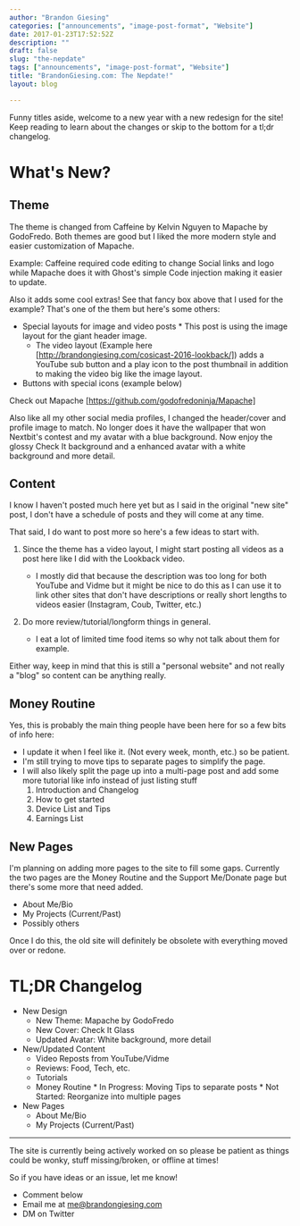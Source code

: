 ```yaml
---
author: "Brandon Giesing"
categories: ["announcements", "image-post-format", "Website"]
date: 2017-01-23T17:52:52Z
description: ""
draft: false
slug: "the-nepdate"
tags: ["announcements", "image-post-format", "Website"]
title: "BrandonGiesing.com: The Nepdate!"
layout: blog

---
```


Funny titles aside, welcome to a new year with a new redesign for the site! Keep
reading to learn about the changes or skip to the bottom for a tl;dr changelog.

# What's New?
## Theme
The theme is changed from Caffeine by Kelvin Nguyen to Mapache by GodoFredo.
Both themes are good but I liked the more modern style and easier customization
of Mapache.

Example: Caffeine required code editing to change Social links and logo while
Mapache does it with Ghost's simple Code injection making it easier to update.

Also it adds some cool extras! See that fancy box above that I used for the
example? That's one of the them but here's some others:

 * Special layouts for image and video posts * This post is using the image
      layout for the giant header image.
    * The video layout (Example here
      [http://brandongiesing.com/cosicast-2016-lookback/]) adds a YouTube sub
      button and a play icon to the post thumbnail in addition to making the
      video big like the image layout.
 * Buttons with special icons (example below)

Check out Mapache [https://github.com/godofredoninja/Mapache]

Also like all my other social media profiles, I changed the header/cover and
profile image to match. No longer does it have the wallpaper that won Nextbit's
contest and my avatar with a blue background. Now enjoy the glossy Check It
background and a enhanced avatar with a white background and more detail.

## Content
I know I haven't posted much here yet but as I said in the original "new site"
post, I don't have a schedule of posts and they will come at any time.

That said, I do want to post more so here's a few ideas to start with.

 1. Since the theme has a video layout, I might start posting all videos as a
    post here like I did with the Lookback video.
    * I mostly did that because the description was too long for both YouTube and
   Vidme but it might be nice to do this as I can use it to link other sites
   that don't have descriptions or really short lengths to videos easier
   (Instagram, Coub, Twitter, etc.)

 2. Do more review/tutorial/longform things in general.
    * I eat a lot of limited time food items so why not talk about them for
   example.

Either way, keep in mind that this is still a "personal website" and not really
a "blog" so content can be anything really.

## Money Routine
Yes, this is probably the main thing people have been here for so a few bits of
info here:

 * I update it when I feel like it. (Not every week, month, etc.) so be patient.
 * I'm still trying to move tips to separate pages to simplify the page.
 * I will also likely split the page up into a multi-page post and add some more
   tutorial like info instead of just listing stuff
    1. Introduction and
       Changelog
    2. How to get started
    3. Device List and Tips
    4. Earnings List

## New Pages
I'm planning on adding more pages to the site to fill some gaps. Currently the
two pages are the Money Routine and the Support Me/Donate page but there's some
more that need added.

 * About Me/Bio
 * My Projects (Current/Past)
 * Possibly others

Once I do this, the old site will definitely be obsolete with everything moved
over or redone.

# TL;DR Changelog

 * New Design
     * New Theme: Mapache by GodoFredo
     * New Cover: Check It Glass
     * Updated Avatar: White background, more detail
 * New/Updated Content
     * Video Reposts from YouTube/Vidme
     * Reviews: Food, Tech, etc.
     * Tutorials
     * Money Routine
           * In Progress: Moving Tips to separate posts
           * Not Started: Reorganize into multiple pages
 * New Pages
    * About Me/Bio
    * My Projects (Current/Past)




--------------------------------------------------------------------------------

The site is currently being actively worked on so please be patient as things
could be wonky, stuff missing/broken, or offline at times!

So if you have ideas or an issue, let me know!

 * Comment below
 * Email me at me@brandongiesing.com
 * DM on Twitter
